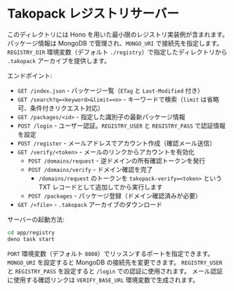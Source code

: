 # Takopack レジストリサーバー

このディレクトリには Hono
を用いた最小限のレジストリ実装例が含まれます。パッケージ情報は MongoDB
で管理され、`MONGO_URI` で接続先を指定します。`REGISTRY_DIR`
環境変数（デフォルト `./registry`）で指定したディレクトリから `.takopack`
アーカイブを提供します。

エンドポイント:

- `GET /index.json` - パッケージ一覧（`ETag` と `Last-Modified` 付き）
- `GET /search?q=<keyword>&limit=<n>` - キーワードで検索（`limit`
  は省略可、条件付きリクエスト対応）
- `GET /packages/<id>` - 指定した識別子の最新パッケージ情報
- `POST /login` - ユーザー認証。`REGISTRY_USER` と `REGISTRY_PASS`
  で認証情報を設定
- `POST /register` - メールアドレスでアカウント作成（確認メール送信）
- `GET /verify/<token>` - メールのリンクからアカウントを有効化
  - `POST /domains/request` - 逆ドメインの所有確認トークンを発行
  - `POST /domains/verify` - ドメイン確認を完了
    - `/domains/request` のトークンを `takopack-verify=<token>` という TXT レコードとして追加してから実行します
  - `POST /packages` - パッケージ登録（ドメイン確認済みが必要）
- `GET /<file>` - `.takopack` アーカイブのダウンロード

サーバーの起動方法:

```bash
cd app/registry
deno task start
```

`PORT` 環境変数（デフォルト `8080`）でリッスンするポートを指定できます。
`MONGO_URI` を設定すると MongoDB の接続先を変更できます。 `REGISTRY_USER` と
`REGISTRY_PASS` を設定すると `/login` での認証に使用されます。
メール認証に使用する確認リンクは `VERIFY_BASE_URL` 環境変数で生成されます。
